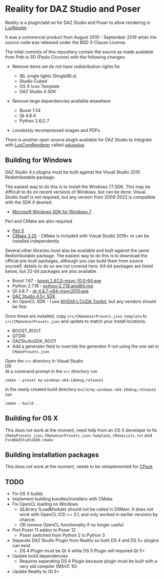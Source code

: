 # Reality for DAZ Studio and Poser
Reality is a plugin/add on for DAZ Studio and Poser to allow rendering in [LuxRender](https://web.archive.org/web/20180220011904/http://www.luxrender.net/en_GB/index).

It was a commercial product from August 2010 - September 2019 when the source code was released under the BSD 3-Clause License.

The inital commits of this repository contain the source as made available from Prêt-à-3D (Paolo Ciccone) with the following changes:
 - Remove items we do not have redistribution rights for
   - IBL single lights (SingleIBLs)
   - Studio Cubed
   - OS X Icon Template
   - DAZ Studio 4 SDK

 - Remove large dependencies available elsewhere
   - Boost 1.54
   - Qt 4.8.4
   - Python 2.6/2.7

 - Losslessly recompressed images and PDFs.


There is another open source plugin available for DAZ Studio to integrate with [LuxCoreRenderer](https://luxcorerender.org/) called [yaluxplug](https://github.com/danielbui78/yaluxplug).


## Building for Windows
DAZ Studio 4.x plugins must be built against the Visual Studio 2010 Redistributable package.

The easiest way to do this is to install the Windows 7.1 SDK. This may be difficult to do on recent versions of Windows, but can be done. Visual Studio itself is not required, but any version from 2008-2022 is compatible with the SDK if desired.
- [Microsoft Windows SDK for Windows 7](https://www.microsoft.com/en-us/download/details.aspx?id=8279)

Perl and CMake are also required
- [Perl 5](https://www.perl.org/get.html)
- [CMake 3.25](https://cmake.org/download/) - CMake is included with Visual Studio 2019+ or can be installed independently

Several other libraries must also be available and built against the same Redistributable package. The easiest way to do this is to download the official pre-built packages, although you can build them from source yourself, details to do so are not covered here. 64-bit packages are listed below, but 32-bit packages are also available.
- Boost 1.67 - [boost_1_67_0-msvc-10.0-64.exe](https://sourceforge.net/projects/boost/files/boost-binaries/1.67.0/)
- Python 2.7.18 - [python-2.7.18.amd64.msi](https://www.python.org/downloads/release/python-2718/)
- Qt 4.8.7 - [qt-4.8.7-x64-msvc2010.exe](https://sourceforge.net/projects/qt64ng/files/qt/x86-64/4.8.7/msvc2010/)
- [DAZ Studio 4.5+ SDK](https://www.daz3d.com/daz-studio-4-5-sdk)
- An OpenCL SDK - I use [NVIDIA's CUDA Toolkit](https://developer.nvidia.com/cuda-downloads), but any vendors should be fine.

Once these are installed, copy `src/CMakeUserPresets.json.template` to `src/CMakeUserPresets.json` and update to match your install locations.
- BOOST_ROOT
- QTDIR
- DAZStudioSDK_ROOT
- Add a generator field to override the generator if not using the one set in `CMakePresets.json`

Open the `src` directory in Visual Studio\
 OR\
At a command prompt in the `src` directory run
```Batchfile
cmake --preset my-windows-x64-{debug,release}
```
In the newly created build directory `build/my-windows-x64-{debug,release}` run
```Batchfile
cmake --build .
```


## Building for OS X
This does not work at the moment, need help from an OS X developer to fix `CMakePresets.json`, `CMakeUserPresets.json.template`, `CMakeLists.txt` and `FindDAZStudioSDK.cmake`

## Building installation packages
This does not work at the moment, needs to be reimplemented for [CPack](https://cmake.org/cmake/help/latest/module/CPack.html)


## TODO
- Fix OS X builds
- Implement building bundles/installers with CMake
- Fix OpenCL loading on Windows
  - QLibrary (LoadModule) should not be called in DllMain. It does not work with OpenCL ICD >= 3.1, and only worked in earlier versions by chance.
  - OR remove OpenCL functionality if no longer useful
- Port Poser 11 addon to Poser 12
  - Poser switched from Python 2 to Python 3
- Separate DAZ Studio Plugin from Reality so both DS 4 and DS 5+ plugins can exist
  - DS 4 Plugin must be Qt 4 while DS 5 Plugin will required Qt 5+
- Update build dependencies
  - Requires separating DS 4 Plugin because plugin must be built with a very old compiler (MSVC 10)
- Update Reality to Qt 5+
